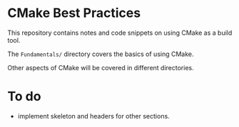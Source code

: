 # CMake Best Practices

This repository contains notes and code snippets on using CMake as a build tool.

The ```Fundamentals/``` directory covers the basics of using CMake.

Other aspects of CMake will be covered in different directories.

# To do

+ implement skeleton and headers for other sections.
  